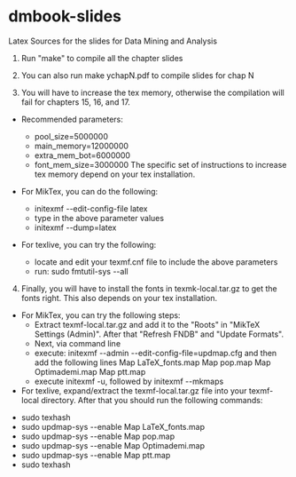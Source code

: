 # dmbook-slides
Latex Sources for the slides for Data Mining and Analysis


1. Run "make" to compile all the chapter slides

2. You can also run make ychapN.pdf to compile slides for chap N

3. You will have to increase the tex memory, otherwise the compilation
will fail for chapters 15, 16, and 17.
 * Recommended parameters:
   + pool_size=5000000
   + main_memory=12000000
   + extra_mem_bot=6000000
   + font_mem_size=3000000
 The specific set of instructions to increase tex memory depend on your tex installation. 
 * For MikTex, you can do the following:
   + initexmf --edit-config-file latex 
   + type in the above parameter values
   + initexmf --dump=latex 

 * For texlive, you can try the following:
   + locate and edit your texmf.cnf file to include the above parameters
   + run: sudo fmtutil-sys --all

4. Finally, you will have to install the fonts in texmk-local.tar.gz to get the
fonts right. This also depends on your tex installation.
 * For MikTex, you can try the following steps:
   + Extract texmf-local.tar.gz and add it to the "Roots" in "MikTeX Settings (Admin)". After that "Refresh FNDB" and "Update Formats". 
   + Next, via command line 
    - execute: initexmf --admin --edit-config-file=updmap.cfg
     and then add the following lines
     Map LaTeX_fonts.map
     Map pop.map
     Map Optimademi.map
     Map ptt.map
    - execute initexmf -u, followed by initexmf --mkmaps 
 * For texlive, expand/extract the texmf-local.tar.gz file into your texmf-local directory. After that you should run the following commands:
  + sudo texhash
  + sudo updmap-sys --enable Map LaTeX_fonts.map
  + sudo updmap-sys --enable Map pop.map
  + sudo updmap-sys --enable Map Optimademi.map
  + sudo updmap-sys --enable Map ptt.map
  + sudo texhash

